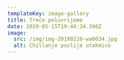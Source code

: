 ```yaml
---
templateKey: image-gallery
title: Treće poluvrijeme
date: 2020-05-15T19:44:34.346Z
image:
  src: /img/img-20190220-wa0034.jpg
  alt: Chillanje poslije utakmice
---
```

